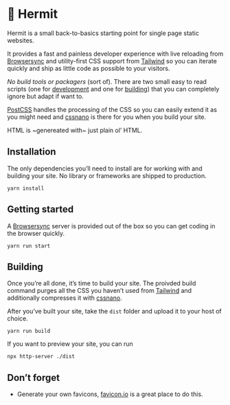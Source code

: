 # :crab: Hermit

Hermit is a small back-to-basics starting point for single page static websites.

It provides a fast and painless developer experience with live reloading from [Browsersync](https://browsersync.io/) and utility-first CSS support from [Tailwind](https://tailwindcss.com/) so you can iterate quickly and ship as little code as possible to your visitors.

_No build tools or packagers_ (sort of). There are two small easy to read scripts (one for [development](scripts/start.js) and one for [building](scripts/build.js)) that you can completely ignore but adapt if want to.

[PostCSS](https://postcss.org/) handles the processing of the CSS so you can easily extend it as you might need and [cssnano](https://cssnano.co/) is there for you when you build your site.

HTML is ~genereated with~ just plain ol’ HTML.

## Installation

The only dependencies you’ll need to install are for working with and building your site. No library or frameworks are shipped to production.

```
yarn install
```

## Getting started

A [Browsersync](https://browsersync.io/) server is provided out of the box so you can get coding in the browser quickly.

```
yarn run start
```

## Building

Once you’re all done, it’s time to build your site. The proivded build command purges all the CSS you haven’t used from [Tailwind](https://tailwindcss.com/) and additionally compresses it with [cssnano](https://cssnano.co/).

After you’ve built your site, take the `dist` folder and upload it to your host of choice.

```
yarn run build
```

If you want to preview your site, you can run

```
npx http-server ./dist
```

## Don’t forget

- Generate your own favicons, [favicon.io](https://favicon.io/) is a great place to do this.
